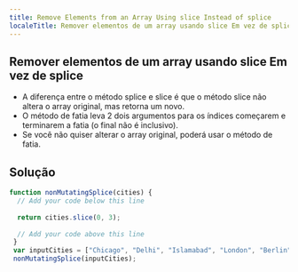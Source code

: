 ```yaml
---
title: Remove Elements from an Array Using slice Instead of splice
localeTitle: Remover elementos de um array usando slice Em vez de splice
---
```

## Remover elementos de um array usando slice Em vez de splice

*   A diferença entre o método splice e slice é que o método slice não altera o array original, mas retorna um novo.
*   O método de fatia leva 2 dois argumentos para os índices começarem e terminarem a fatia (o final não é inclusivo).
*   Se você não quiser alterar o array original, poderá usar o método de fatia.

## Solução

```javascript
function nonMutatingSplice(cities) { 
  // Add your code below this line 
 
  return cities.slice(0, 3); 
 
  // Add your code above this line 
 } 
 var inputCities = ["Chicago", "Delhi", "Islamabad", "London", "Berlin"]; 
 nonMutatingSplice(inputCities); 

```